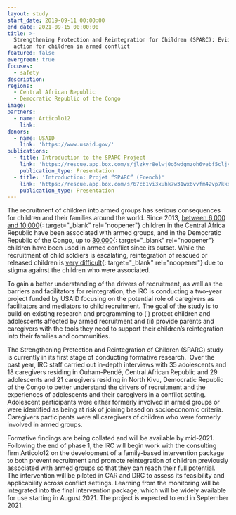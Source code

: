 ```yaml
---
layout: study
start_date: 2019-09-11 00:00:00
end_date: 2021-09-15 00:00:00
title: >-
  Strengthening Protection and Reintegration for Children (SPARC): Evidence and
  action for children in armed conflict
featured: false
evergreen: true
focuses:
  - safety
description:
regions:
  - Central African Republic
  - Democratic Republic of the Congo
image:
partners:
  - name: Articolo12
    link:
donors:
  - name: USAID
    link: 'https://www.usaid.gov/'
publications:
  - title: Introduction to the SPARC Project
    link: 'https://rescue.app.box.com/s/jlzkyr8elwj0o5wdgmzoh6vebf5cljyq'
    publication_type: Presentation
  - title: 'Introduction: Projet “SPARC” (French)'
    link: 'https://rescue.app.box.com/s/67cb1vi3xuhk7w31wx6vvfm42vp7kkdx'
    publication_type: Presentation
---
```


The recruitment of children into armed groups has serious consequences for children and their families around the world. Since 2013, [between 6,000 and 10,000](https://www.unicef.org/policyanalysis/media_83024.html){: target="_blank" rel="noopener"} children in the Central Africa Republic have been associated with armed groups, and in the Democratic Republic of the Congo, up to [30,000](https://www.hrw.org/news/2012/03/12/child-soldiers-worldwide){: target="_blank" rel="noopener"} children have been used in armed conflict since its outset. While the recruitment of child soldiers is escalating, reintegration of rescued or released children is [very difficult](https://pulitzercenter.org/reporting/child-soldiers-central-african-republic-rise){: target="_blank" rel="noopener"} due to stigma against the children who were associated.&nbsp;

To gain a better understanding of the drivers of recruitment, as well as the barriers and facilitators for reintegration, the IRC is conducting a two-year project funded by USAID focusing on the potential role of caregivers as facilitators and mediators to child recruitment. The goal of the study is to build on existing research and programming to (i) protect children and adolescents affected by armed recruitment and (ii) provide parents and caregivers with the tools they need to support their children’s reintegration into their families and communities. &nbsp;&nbsp;&nbsp;

The Strengthening Protection and Reintegration of Children (SPARC) study is currently in its first stage of conducting formative research.&nbsp; Over the past year, IRC staff carried out in-depth interviews with 35 adolescents and 18 caregivers residing in Ouham-Pendé, Central African Republic and 29 adolescents and 21 caregivers residing in North Kivu, Democratic Republic of the Congo to better understand the drivers of recruitment and the experiences of adolescents and their caregivers in a conflict setting.&nbsp; Adolescent participants were either formerly involved in armed groups or were identified as being at risk of joining based on socioeconomic criteria. Caregivers participants were all caregivers of children who were formerly involved in armed groups.

Formative findings are being collated and will be available by mid-2021. Following the end of phase 1, the IRC will begin work with the consulting firm Articolo12 on the development of a family-based intervention package to both prevent recruitment and promote reintegration of children previously associated with armed groups so that they can reach their full potential.&nbsp; The intervention will be piloted in CAR and DRC to assess its feasibility and applicability across conflict settings. Learning from the monitoring will be integrated into the final intervention package, which will be widely available for use starting in August 2021. The project is expected to end in September 2021.&nbsp;

&nbsp;
